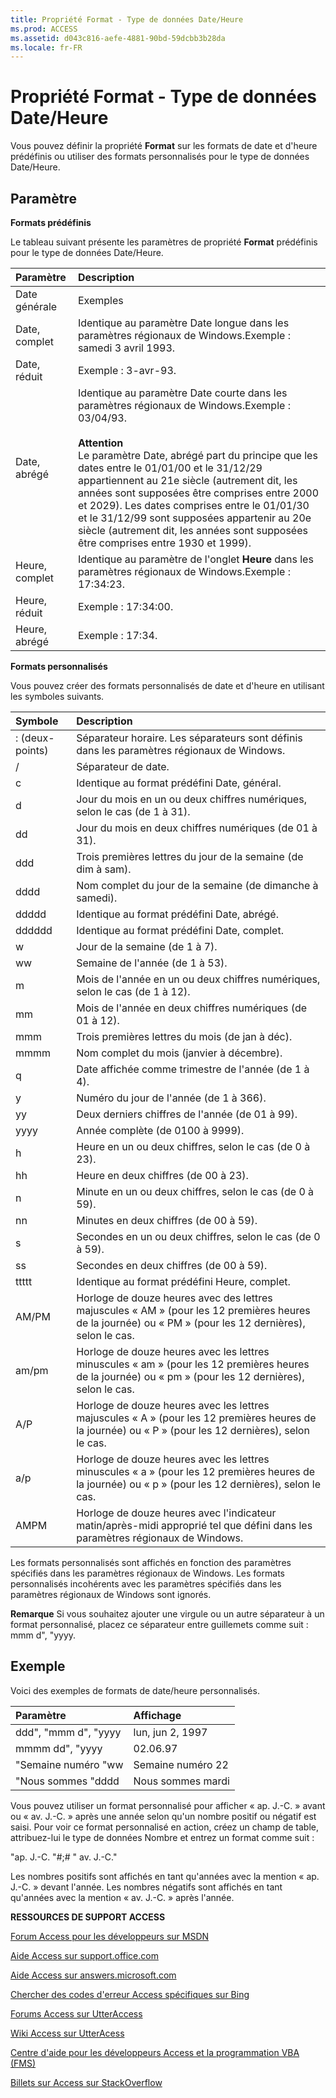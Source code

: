 ```yaml
---
title: Propriété Format - Type de données Date/Heure
ms.prod: ACCESS
ms.assetid: d043c816-aefe-4881-90bd-59dcbb3b28da
ms.locale: fr-FR
---
```




# Propriété Format - Type de données Date/Heure

Vous pouvez définir la propriété  **Format** sur les formats de date et d'heure prédéfinis ou utiliser des formats personnalisés pour le type de données Date/Heure.
 


## Paramètre

 **Formats prédéfinis**
 

 
Le tableau suivant présente les paramètres de propriété  **Format** prédéfinis pour le type de données Date/Heure.
 

 


|**Paramètre**|**Description**|
|:-----|:-----|
|Date générale|Exemples|
|Date, complet|Identique au paramètre Date longue dans les paramètres régionaux de Windows.Exemple : samedi 3 avril 1993.|
|Date, réduit|Exemple : 3-avr-93.|
|Date, abrégé|Identique au paramètre Date courte dans les paramètres régionaux de Windows.Exemple : 03/04/93. <BR/><BR/>**Attention**<BR/>  Le paramètre Date, abrégé part du principe que les dates entre le 01/01/00 et le 31/12/29 appartiennent au 21e siècle (autrement dit, les années sont supposées être comprises entre 2000 et 2029). Les dates comprises entre le 01/01/30 et le 31/12/99 sont supposées appartenir au 20e siècle (autrement dit, les années sont supposées être comprises entre 1930 et 1999). |
|Heure, complet|Identique au paramètre de l'onglet  **Heure** dans les paramètres régionaux de Windows.Exemple : 17:34:23.|
|Heure, réduit|Exemple : 17:34:00.|
|Heure, abrégé|Exemple : 17:34.|
 **Formats personnalisés**
 

 
Vous pouvez créer des formats personnalisés de date et d'heure en utilisant les symboles suivants.
 

 


|**Symbole**|**Description**|
|:-----|:-----|
|: (deux-points)|Séparateur horaire. Les séparateurs sont définis dans les paramètres régionaux de Windows.|
|/|Séparateur de date.|
|c|Identique au format prédéfini Date, général.|
|d|Jour du mois en un ou deux chiffres numériques, selon le cas (de 1 à 31).|
|dd|Jour du mois en deux chiffres numériques (de 01 à 31).|
|ddd|Trois premières lettres du jour de la semaine (de dim à sam).|
|dddd|Nom complet du jour de la semaine (de dimanche à samedi).|
|ddddd|Identique au format prédéfini Date, abrégé.|
|dddddd|Identique au format prédéfini Date, complet.|
|w|Jour de la semaine (de 1 à 7).|
|ww|Semaine de l'année (de 1 à 53).|
|m|Mois de l'année en un ou deux chiffres numériques, selon le cas (de 1 à 12).|
|mm|Mois de l'année en deux chiffres numériques (de 01 à 12).|
|mmm|Trois premières lettres du mois (de jan à déc).|
|mmmm|Nom complet du mois (janvier à décembre).|
|q|Date affichée comme trimestre de l'année (de 1 à 4).|
|y|Numéro du jour de l'année (de 1 à 366).|
|yy|Deux derniers chiffres de l'année (de 01 à 99).|
|yyyy|Année complète (de 0100 à 9999).|
|h|Heure en un ou deux chiffres, selon le cas (de 0 à 23).|
|hh|Heure en deux chiffres (de 00 à 23).|
|n|Minute en un ou deux chiffres, selon le cas (de 0 à 59).|
|nn|Minutes en deux chiffres (de 00 à 59).|
|s|Secondes en un ou deux chiffres, selon le cas (de 0 à 59).|
|ss|Secondes en deux chiffres (de 00 à 59).|
|ttttt|Identique au format prédéfini Heure, complet.|
|AM/PM|Horloge de douze heures avec des lettres majuscules « AM » (pour les 12 premières heures de la journée) ou « PM » (pour les 12 dernières), selon le cas.|
|am/pm|Horloge de douze heures avec les lettres minuscules « am » (pour les 12 premières heures de la journée) ou « pm » (pour les 12 dernières), selon le cas.|
|A/P|Horloge de douze heures avec les lettres majuscules « A » (pour les 12 premières heures de la journée) ou « P » (pour les 12 dernières), selon le cas.|
|a/p|Horloge de douze heures avec les lettres minuscules « a » (pour les 12 premières heures de la journée) ou « p » (pour les 12 dernières), selon le cas.|
|AMPM|Horloge de douze heures avec l'indicateur matin/après-midi approprié tel que défini dans les paramètres régionaux de Windows.|
Les formats personnalisés sont affichés en fonction des paramètres spécifiés dans les paramètres régionaux de Windows. Les formats personnalisés incohérents avec les paramètres spécifiés dans les paramètres régionaux de Windows sont ignorés.
 

 

 **Remarque**  Si vous souhaitez ajouter une virgule ou un autre séparateur à un format personnalisé, placez ce séparateur entre guillemets comme suit : mmm d", "yyyy.
 


## Exemple

Voici des exemples de formats de date/heure personnalisés.
 

 


|**Paramètre**|**Affichage**|
|:-----|:-----|
|ddd", "mmm d", "yyyy|lun, jun 2, 1997|
|mmmm dd", "yyyy|02.06.97|
|"Semaine numéro "ww|Semaine numéro 22|
|"Nous sommes "dddd|Nous sommes mardi|
Vous pouvez utiliser un format personnalisé pour afficher « ap. J.-C. » avant ou « av. J.-C. » après une année selon qu'un nombre positif ou négatif est saisi. Pour voir ce format personnalisé en action, créez un champ de table, attribuez-lui le type de données Nombre et entrez un format comme suit :
 

 
"ap. J.-C. "#;# " av. J.-C."
 

 
Les nombres positifs sont affichés en tant qu'années avec la mention « ap. J.-C. » devant l'année. Les nombres négatifs sont affichés en tant qu'années avec la mention « av. J.-C. » après l'année.
 

 

 

 
 **RESSOURCES DE SUPPORT ACCESS**
 

 
 [Forum Access pour les développeurs sur MSDN](https://social.msdn.microsoft.com/Forums/office/fr-fr/home?forum=accessdev)
 

 
 [Aide Access sur support.office.com](https://support.office.com/search/results?query=Access)
 

 
 [Aide Access sur answers.microsoft.com](http://answers.microsoft.com/fr-fr/office/forum/access?page=1&amp;tab=question&amp;status=all&amp;auth=1)
 

 
 [Chercher des codes d'erreur Access spécifiques sur Bing](http://www.bing.com/)
 

 
 [Forums Access sur UtterAccess](http://www.utteraccess.com/forum/index.php?act=idx)
 

 
 [Wiki Access sur UtterAcess](http://www.utteraccess.com/forum/index.php?act=idx)
 

 
 [Centre d'aide pour les développeurs Access et la programmation VBA (FMS)](http://www.fmsinc.com/MicrosoftAccess/developer/)
 

 
 [Billets sur Access sur StackOverflow](http://stackoverflow.com/questions/tagged/ms-access)
 
